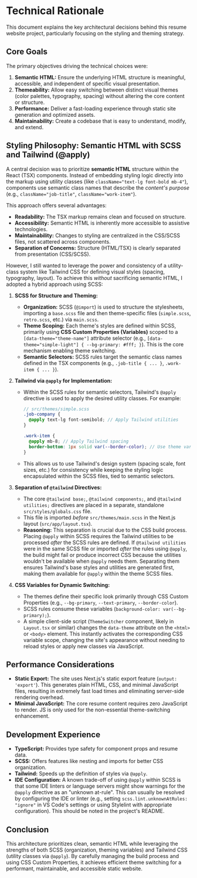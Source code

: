 # Technical Rationale

This document explains the key architectural decisions behind this resume website project, particularly focusing on the styling and theming strategy.

## Core Goals

The primary objectives driving the technical choices were:

1.  **Semantic HTML:** Ensure the underlying HTML structure is meaningful, accessible, and independent of specific visual presentation.
2.  **Themeability:** Allow easy switching between distinct visual themes (color palettes, typography, spacing) without altering the core content or structure.
3.  **Performance:** Deliver a fast-loading experience through static site generation and optimized assets.
4.  **Maintainability:** Create a codebase that is easy to understand, modify, and extend.

## Styling Philosophy: Semantic HTML with SCSS and Tailwind (@apply)

A central decision was to prioritize **semantic HTML** structure within the React (TSX) components. Instead of embedding styling logic directly into the markup using utility classes (like `className="text-lg font-bold mb-4"`), components use semantic class names that describe the *content's purpose* (e.g., `className="job-title"`, `className="work-item"`).

This approach offers several advantages:

*   **Readability:** The TSX markup remains clean and focused on structure.
*   **Accessibility:** Semantic HTML is inherently more accessible to assistive technologies.
*   **Maintainability:** Changes to styling are centralized in the CSS/SCSS files, not scattered across components.
*   **Separation of Concerns:** Structure (HTML/TSX) is clearly separated from presentation (CSS/SCSS).

However, I still wanted to leverage the power and consistency of a utility-class system like Tailwind CSS for defining visual styles (spacing, typography, layout). To achieve this *without* sacrificing semantic HTML, I adopted a hybrid approach using SCSS:

1.  **SCSS for Structure and Theming:**
    *   **Organization:** SCSS (`@import`) is used to structure the stylesheets, importing a `base.scss` file and then theme-specific files (`simple.scss`, `retro.scss`, etc.) via `main.scss`.
    *   **Theme Scoping:** Each theme's styles are defined within SCSS, primarily using **CSS Custom Properties (Variables)** scoped to a `[data-theme="theme-name"]` attribute selector (e.g., `[data-theme="simple-light"] { --bg-primary: #fff; }`). This is the core mechanism enabling theme switching.
    *   **Semantic Selectors:** SCSS rules target the semantic class names defined in the TSX components (e.g., `.job-title { ... }`, `.work-item { ... }`).

2.  **Tailwind via `@apply` for Implementation:**
    *   Within the SCSS rules for semantic selectors, Tailwind's `@apply` directive is used to apply the desired utility classes. For example:
        ```scss
        // src/themes/simple.scss
        .job-company {
          @apply text-lg font-semibold; // Apply Tailwind utilities
        }

        .work-item {
          @apply mb-8; // Apply Tailwind spacing
          border-bottom: 1px solid var(--border-color); // Use theme variable
        }
        ```
    *   This allows us to use Tailwind's design system (spacing scale, font sizes, etc.) for consistency while keeping the styling logic encapsulated within the SCSS files, tied to semantic selectors.

3.  **Separation of `@tailwind` Directives:**
    *   The core `@tailwind base;`, `@tailwind components;`, and `@tailwind utilities;` directives are placed in a separate, standalone `src/styles/globals.css` file.
    *   This file is imported *before* `src/themes/main.scss` in the Next.js layout (`src/app/layout.tsx`).
    *   **Reasoning:** This separation is crucial due to the CSS build process. Placing `@apply` within SCSS requires the Tailwind utilities to be processed *after* the SCSS rules are defined. If `@tailwind utilities` were in the same SCSS file or imported *after* the rules using `@apply`, the build might fail or produce incorrect CSS because the utilities wouldn't be available when `@apply` needs them. Separating them ensures Tailwind's base styles and utilities are generated first, making them available for `@apply` within the theme SCSS files.

4.  **CSS Variables for Dynamic Switching:**
    *   The themes define their specific look primarily through CSS Custom Properties (e.g., `--bg-primary`, `--text-primary`, `--border-color`).
    *   SCSS rules consume these variables (`background-color: var(--bg-primary);`).
    *   A simple client-side script (`ThemeSwitcher` component, likely in `Layout.tsx` or similar) changes the `data-theme` attribute on the `<html>` or `<body>` element. This instantly activates the corresponding CSS variable scope, changing the site's appearance without needing to reload styles or apply new classes via JavaScript.

## Performance Considerations

*   **Static Export:** The site uses Next.js's static export feature (`output: 'export'`). This generates plain HTML, CSS, and minimal JavaScript files, resulting in extremely fast load times and eliminating server-side rendering overhead.
*   **Minimal JavaScript:** The core resume content requires zero JavaScript to render. JS is only used for the non-essential theme-switching enhancement.

## Development Experience

*   **TypeScript:** Provides type safety for component props and resume data.
*   **SCSS:** Offers features like nesting and imports for better CSS organization.
*   **Tailwind:** Speeds up the definition of styles via `@apply`.
*   **IDE Configuration:** A known trade-off of using `@apply` within SCSS is that some IDE linters or language servers might show warnings for the `@apply` directive as an "unknown at-rule". This can usually be resolved by configuring the IDE or linter (e.g., setting `scss.lint.unknownAtRules: "ignore"` in VS Code's settings or using Stylelint with appropriate configuration). This should be noted in the project's README.

## Conclusion

This architecture prioritizes clean, semantic HTML while leveraging the strengths of both SCSS (organization, theming variables) and Tailwind CSS (utility classes via `@apply`). By carefully managing the build process and using CSS Custom Properties, it achieves efficient theme switching for a performant, maintainable, and accessible static website. 